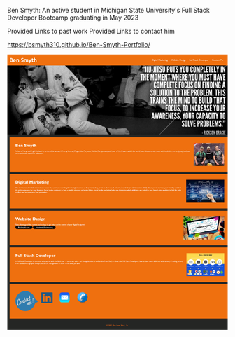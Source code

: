 Ben Smyth: An active student in Michigan State University's Full Stack Developer Bootcamp graduating in May 2023

Provided Links to past work
Provided Links to contact him


https://bsmyth310.github.io/Ben-Smyth-Portfolio/

<img src="Ben-Smyth-Website.png" alt="Ben's Website" title="Image of Ben's Website">
